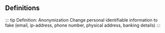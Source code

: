 ## Definitions

::: tip Definition: Anonymization
Change personal identifiable information to fake (email, ip-address, phone number, physical address, banking details)
:::

